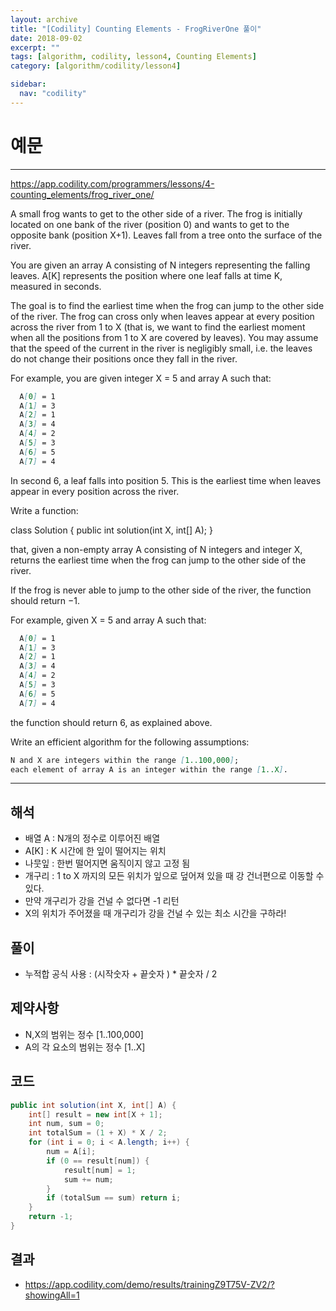 ```yaml
---
layout: archive
title: "[Codility] Counting Elements - FrogRiverOne 풀이"
date: 2018-09-02
excerpt: ""
tags: [algorithm, codility, lesson4, Counting Elements]
category: [algorithm/codility/lesson4]

sidebar:
  nav: "codility"
---
```


# 예문

* * *

<https://app.codility.com/programmers/lessons/4-counting_elements/frog_river_one/>

A small frog wants to get to the other side of a river. The frog is initially located on one bank of the river (position 0) and wants to get to the opposite bank (position X+1). Leaves fall from a tree onto the surface of the river.

You are given an array A consisting of N integers representing the falling leaves. A[K] represents the position where one leaf falls at time K, measured in seconds.

The goal is to find the earliest time when the frog can jump to the other side of the river. The frog can cross only when leaves appear at every position across the river from 1 to X (that is, we want to find the earliest moment when all the positions from 1 to X are covered by leaves). You may assume that the speed of the current in the river is negligibly small, i.e. the leaves do not change their positions once they fall in the river.

For example, you are given integer X = 5 and array A such that:

``` markdown
  A[0] = 1
  A[1] = 3
  A[2] = 1
  A[3] = 4
  A[4] = 2
  A[5] = 3
  A[6] = 5
  A[7] = 4
```

In second 6, a leaf falls into position 5. This is the earliest time when leaves appear in every position across the river.

Write a function:

class Solution { public int solution(int X, int[] A); }

that, given a non-empty array A consisting of N integers and integer X, returns the earliest time when the frog can jump to the other side of the river.

If the frog is never able to jump to the other side of the river, the function should return −1.

For example, given X = 5 and array A such that:

``` markdown
  A[0] = 1
  A[1] = 3
  A[2] = 1
  A[3] = 4
  A[4] = 2
  A[5] = 3
  A[6] = 5
  A[7] = 4
```

the function should return 6, as explained above.

Write an efficient algorithm for the following assumptions:

``` markdown
N and X are integers within the range [1..100,000];
each element of array A is an integer within the range [1..X].
```

* * *

## 해석

* 배열 A : N개의 정수로 이루어진 배열
* A[K] : K 시간에 한 잎이 떨어지는 위치
* 나뭇잎 : 한번 떨어지면 움직이지 않고 고정 됨
* 개구리 : 1 to X 까지의 모든 위치가 잎으로 덮어져 있을 때 강 건너편으로 이동할 수 있다.
* 만약 개구리가 강을 건널 수 없다면 -1 리턴
* X의 위치가 주어졌을 때 개구리가 강을 건널 수 있는 최소 시간을 구하라!

## 풀이

* 누적합 공식 사용 : (시작숫자 + 끝숫자 ) * 끝숫자 / 2

## 제약사항

* N,X의 범위는 정수 [1..100,000]
* A의 각 요소의 범위는 정수 [1..X]

## 코드

``` java
public int solution(int X, int[] A) {
    int[] result = new int[X + 1];
    int num, sum = 0;
    int totalSum = (1 + X) * X / 2;
    for (int i = 0; i < A.length; i++) {
        num = A[i];
        if (0 == result[num]) {
            result[num] = 1;
            sum += num;
        }
        if (totalSum == sum) return i;
    }
    return -1;
}
```

## 결과

* <https://app.codility.com/demo/results/trainingZ9T75V-ZV2/?showingAll=1>